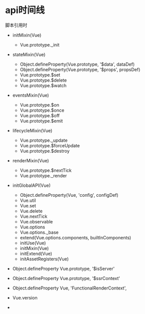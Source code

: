 # api时间线

脚本引用时

- initMixin(Vue)  
  - Vue.prototype._init

- stateMixin(Vue)  
  - Object.defineProperty(Vue.prototype, '$data', dataDef)
  - Object.defineProperty(Vue.prototype, '$props', propsDef)
  - Vue.prototype.$set
  - Vue.prototype.$delete
  - Vue.prototype.$watch

- eventsMixin(Vue)  
  - Vue.prototype.$on
  - Vue.prototype.$once
  - Vue.prototype.$off
  - Vue.prototype.$emit
- lifecycleMixin(Vue)  
  - Vue.prototype._update
  - Vue.prototype.$forceUpdate
  - Vue.prototype.$destroy
- renderMixin(Vue)  
  - Vue.prototype.$nextTick
  - Vue.prototype._render

- initGlobalAPI(Vue)
  - Object.defineProperty(Vue, 'config', configDef)
  - Vue.util
  - Vue.set
  - Vue.delete
  - Vue.nextTick
  - Vue.observable
  - Vue.options
  - Vue.options._base
  - extend(Vue.options.components, builtInComponents)
  - initUse(Vue)
  - initMixin(Vue)
  - initExtend(Vue)
  - initAssetRegisters(Vue)
- Object.defineProperty Vue.prototype, '$isServer'
- Object.defineProperty Vue.prototype, '$ssrContext'
- Object.defineProperty Vue, 'FunctionalRenderContext',
- Vue.version

-
